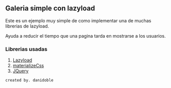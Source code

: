 ## Galeria simple con lazyload

Este es un ejemplo muy simple de como implementar una de muchas librerias de lazyload.

Ayuda a reducir el tiempo que una pagina tarda en mostrarse a los usuarios.

### Librerias usadas

1. [Lazyload](https://appelsiini.net/projects/lazyload/)
2. [materializeCss](https://materializecss.com/)
3. [JQuery](https://jquery.com/)

```created by. danidoble```

## 